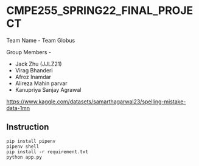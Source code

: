 # CMPE255_SPRING22_FINAL_PROJECT

Team Name - Team Globus

Group Members -

- Jack Zhu (JJLZ21)
- Virag Bhanderi
- Afroz Inamdar
- Alireza Mahin parvar
- Kanupriya Sanjay Agrawal


https://www.kaggle.com/datasets/samarthagarwal23/spelling-mistake-data-1mn

## Instruction

```
pip install pipenv
pipenv shell
pip install -r requirement.txt
python app.py
```
